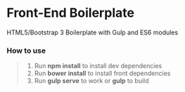 # Front-End Boilerplate
HTML5/Bootstrap 3 Boilerplate with Gulp and ES6 modules

### How to use

> 1. Run **npm install** to install dev dependencies
> 2. Run **bower install** to install front dependencies
> 3. Run **gulp serve** to work or **gulp** to build

